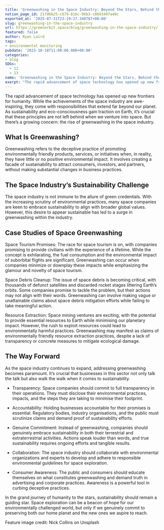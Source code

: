 ```yaml
---
title: 'Greenwashing in the Space Industry: Beyond the Stars, Behind the Claims'
notion_page_id: 217d6625-c679-816c-96b3-c0b93497a40c
exported_at: '2025-07-31T23:19:27.340787+00:00'
slug: greenwashing-in-the-space-industry
url: https://greenorbit.space/blog/greenwashing-in-the-space-industry/
featured: false
author: Ryan Laird
tags:
- environmental monitoring
pubdate: '2023-10-18T11:00:00.000+00:00'
categories:
- blog
SDGs:
  - 12
  - 13
name: 'Greenwashing in the Space Industry: Beyond the Stars, Behind the Claims'
exerpt: "The rapid advancement of space technology has opened up new frontiers for humanity, igniting dreams of exploring distant galaxies and harnessing the boundless resources of the cosmos. While the achievements of the space industry are awe-inspiring, they come with responsibilities that extend far beyond our planet. As sustainability and eco-consciousness gain traction on Earth, it’s crucial that these principles are not left behind when we venture into space. But there’s a growing concern: the rise of greenwashing in the space industry."
---
```


The rapid advancement of space technology has opened up new frontiers for humanity. While the achievements of the space industry are awe-inspiring, they come with responsibilities that extend far beyond our planet. As sustainability and eco-consciousness gain traction on Earth, it’s crucial that these principles are not left behind when we venture into space. But there’s a growing concern: the rise of greenwashing in the space industry.

## What Is Greenwashing?

Greenwashing refers to the deceptive practice of promoting environmentally friendly products, services, or initiatives when, in reality, they have little or no positive environmental impact. It involves creating a facade of sustainability to attract consumers, investors, and partners, without making substantial changes in business practices.

## The Space Industry’s Sustainability Challenge

The space industry is not immune to the allure of green credentials. With the increasing scrutiny of environmental practices, many space companies are keen to embrace sustainability to align with broader global values. However, this desire to appear sustainable has led to a surge in greenwashing within the industry.

## Case Studies of Space Greenwashing

Space Tourism Promises: The race for space tourism is on, with companies promising to provide civilians with the experience of a lifetime. While the concept is exhilarating, the fuel consumption and the environmental impact of suborbital flights are significant. Greenwashing can occur when companies minimize or downplay these impacts while emphasizing the glamour and novelty of space tourism.

Space Debris Cleanup: The issue of space debris is becoming critical, with thousands of defunct satellites and discarded rocket stages littering Earth’s orbits. Some companies promise to tackle the problem, but their actions may not align with their words. Greenwashing can involve making vague or unattainable claims about space debris mitigation efforts while failing to take meaningful action.

Resource Extraction: Space mining ventures are exciting, with the potential to provide essential resources to Earth while minimising our planetary impact. However, the rush to exploit resources could lead to environmentally harmful practices. Greenwashing may manifest as claims of environmentally friendly resource extraction practices, despite a lack of transparency or concrete measures to mitigate ecological damage.

## The Way Forward

As the space industry continues to expand, addressing greenwashing becomes paramount. It’s crucial that businesses in this sector not only talk the talk but also walk the walk when it comes to sustainability.

- Transparency: Space companies should commit to full transparency in their operations. They must disclose their environmental practices, impacts, and the steps they are taking to minimise their footprint.

- Accountability: Holding businesses accountable for their promises is essential. Regulatory bodies, industry organisations, and the public must scrutinize claims and demand proof of sustainability efforts.

- Genuine Commitment: Instead of greenwashing, companies should genuinely embrace sustainability in both their terrestrial and extraterrestrial activities. Actions speak louder than words, and true sustainability requires ongoing efforts and tangible results.

- Collaboration: The space industry should collaborate with environmental organizations and experts to develop and adhere to responsible environmental guidelines for space exploration.

- Consumer Awareness: The public and consumers should educate themselves on what constitutes greenwashing and demand truth in advertising and corporate practices. Awareness is a powerful tool in curbing deceptive practices.

In the grand journey of humanity to the stars, sustainability should remain a guiding star. Space exploration can be a beacon of hope for our environmentally challenged world, but only if we genuinely commit to preserving both our home planet and the new ones we aspire to reach.

Feature image credit: Nick Collins on Unsplash